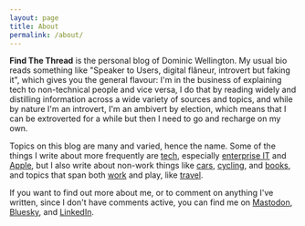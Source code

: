 ```yaml
---
layout: page
title: About
permalink: /about/
---
```


**Find The Thread** is the personal blog of Dominic Wellington. My usual bio reads something like "Speaker to Users, digital flâneur, introvert but faking it", which gives you the general flavour: I'm in the business of explaining tech to non-technical people and vice versa, I do that by reading widely and distilling information across a wide variety of sources and topics, and while by nature I'm an introvert, I'm an ambivert by election, which means that I can be extroverted for a while but then I need to go and recharge on my own.

Topics on this blog are many and varied, hence the name. Some of the things I write about more frequently are [tech](https://findthethread.blog/categories/#tech), especially [enterprise IT](https://findthethread.blog/categories/#enterprise) and [Apple](https://findthethread.blog/categories/#Apple), but I also write about non-work things like [cars](https://findthethread.blog/categories/#cars), [cycling](https://findthethread.blog/categories/#cycling), and [books](https://findthethread.blog/categories/#books), and topics that span both [work](https://findthethread.blog/categories/#work) and play, like [travel](https://findthethread.blog/categories/#travel).

If you want to find out more about me, or to comment on anything I've written, since I don't have comments active, you can find me on [Mastodon](https://mastodon.social/@riotnrrd), [Bluesky](https://bsky.app/profile/theriotnrrd.bsky.social), and [LinkedIn](https://www.linkedin.com/in/dwellington/). 